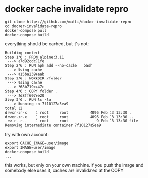 # docker cache invalidate repro

```
git clone https://github.com/matti/docker-invalidate-repro
cd docker-invalidate-repro
docker-compose pull
docker-compose build
```

everything should be cached, but it's not:

```
Building context
Step 1/6 : FROM alpine:3.11
 ---> e7d92cdc71fe
Step 2/6 : RUN apk add --no-cache   bash
 ---> Using cache
 ---> 015ba239eaab
Step 3/6 : WORKDIR /folder
 ---> Using cache
 ---> 268b719c447c
Step 4/6 : COPY folder .
 ---> 2d8ff607ee20
Step 5/6 : RUN ls -la
 ---> Running in 7f10127a5ea9
total 12
drwxr-xr-x    1 root     root          4096 Feb 13 13:30 .
drwxr-xr-x    1 root     root          4096 Feb 13 13:30 ..
-rw-r--r--    1 root     root             9 Feb 13 13:30 file
Removing intermediate container 7f10127a5ea9
```


try with own account:

```
export CACHE_IMAGE=user/image
export IMAGE=user/image
docker-compose build
...
```

this works, but only on your own machine. if you push the image and somebody else uses it, caches are invalidated at the COPY
